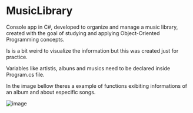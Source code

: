 # MusicLibrary
<p>Console app in C#, developed to organize and manage a music library, created with the goal of studying and applying Object-Oriented Programming concepts.</p>
<p>Is is a bit weird to visualize the information but this was created just for practice.</p>
<p>Variables like artistis, albuns and musics need to be declared inside Program.cs file.</p>
<p>In the image bellow theres a example of functions exibiting informations of an album and about especific songs.</p>

![image](https://github.com/user-attachments/assets/7b7d4454-14e2-4bd4-9edf-92534bc6dcfe)
